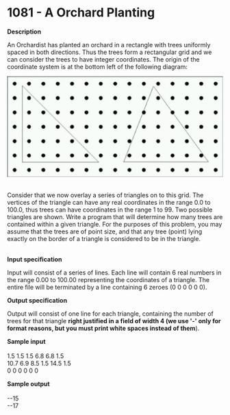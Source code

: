 # 1081 - A Orchard Planting

**Description**

An Orchardist has planted an orchard in a rectangle with trees uniformly spaced in both directions. Thus the trees form a rectangular grid and we can consider the trees to have integer coordinates. The origin of the coordinate system is at the bottom left of the following diagram:

![Image of Yaktocat](problem1081.jpg)

<br/>
Consider that we now overlay a series of triangles on to this grid. The vertices of the triangle can have any real coordinates in the range 0.0 to 100.0, thus trees can have coordinates in the range 1 to 99. Two possible triangles are shown. Write a program that will determine how many trees are contained within a given triangle. For the purposes of this problem, you may assume that the trees are of point size, and that any tree (point) lying exactly on the border of a triangle is considered to be in the triangle.
<br/>
<br/>

**Input specification**

Input will consist of a series of lines. Each line will contain 6 real numbers in the range 0.00 to 100.00 representing the coordinates of a triangle. The entire file will be terminated by a line containing 6 zeroes (0 0 0 0 0 0).

**Output specification**

Output will consist of one line for each triangle, containing the number of trees for that triangle **right justified in a field of width 4 (we use '-' only for format reasons, but you must print white spaces instead of them**).

**Sample input**
<br/>
<br/>
1.5 1.5 1.5 6.8 6.8 1.5<br/>
10.7 6.9 8.5 1.5 14.5 1.5<br/>
0 0 0 0 0 0<br/>

**Sample output**
<br/>
<br/>
--15<br/>
--17<br/>
